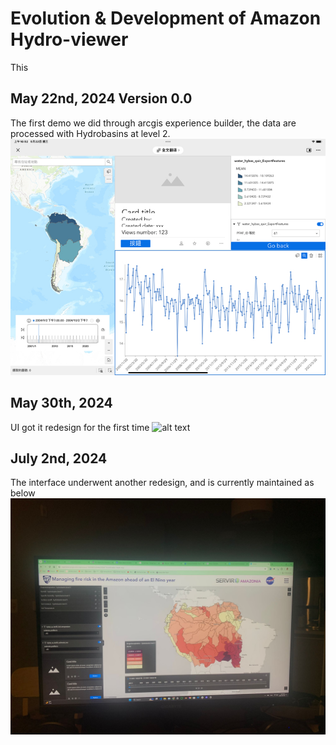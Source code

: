 # Evolution & Development of Amazon Hydro-viewer

This

## May 22nd, 2024 Version 0.0
The first demo we did through arcgis experience builder, the data are processed with Hydrobasins at level 2.
![alt text](/blog/2024-07-07-evo/hydroviewer-ver-0.jpg)

## May 30th, 2024
UI got it redesign for the first time
![alt text](/blog/2024-07-07-evo/hydroviewer-ver-1.png)

## July 2nd, 2024
The interface underwent another redesign, and is currently maintained as below
![alt text](/blog/2024-07-07-evo/hydroviewer-ver-2.png)